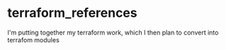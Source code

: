 # terraform_references
I'm putting together my terraform work, which I then plan to convert into terrafom modules 
